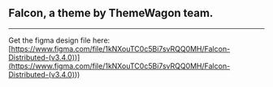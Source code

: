 ## Falcon, a theme by ThemeWagon team.

---

Get the figma design file here:
[https://www.figma.com/file/1kNXouTC0c5Bi7svRQQ0MH/Falcon-Distributed-(v3.4.0))](<https://www.figma.com/file/1kNXouTC0c5Bi7svRQQ0MH/Falcon-Distributed-(v3.4.0)>))
